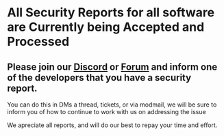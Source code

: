 # All Security Reports for all software are Currently being Accepted and Processed

## Please join our [Discord](https://discord.gg/awfixer) or [Forum](https://forum.awfixer.dev) and inform one of the developers that you have a security report.

You can do this in DMs a thread, tickets, or via modmail, we will be sure to inform you of how to continue to work with us on addressing the issue

We apreciate all reports, and will do our best to repay your time and effort.
